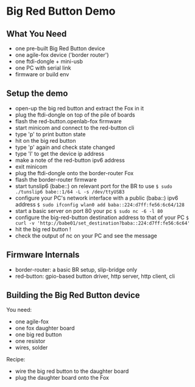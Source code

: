 Big Red Button Demo
===================


What You Need
-------------

- one pre-built Big Red Button device
- one agile-fox device ('border router')
- one ftdi-dongle + mini-usb
- one PC with serial link
- firmware or build env

Setup the demo
--------------

- open-up the big red button and extract the Fox in it
- plug the ftdi-dongle on top of the pile of boards
- flash the red-button.openlab-fox firmware
- start minicom and connect to the red-button cli
- type 'p' to print button state
- hit on the big red button
- type 'p' again and check state changed
- type 'l' to get the device ip address
- make a note of the red-button ipv6 address
- exit minicom
- plug the ftdi-dongle onto the border-router Fox
- flash the border-router firmware
- start tunslip6 (babe::) on relevant port for the BR to use
  ``$ sudo ./tunslip6 babe::1/64 -L -s /dev/ttyUSB3``
- configure your PC's network interface with a public (baba::) ipv6 address
  ``$ sudo ifconfig wlan0 add baba::224:d7ff:fe56:6c64/128``
- start a basic server on port 80 your pc
  ``$ sudo nc -6 -l 80``
- configure the big-red-button destination address to that of your PC
  ``$ curl -v 'http://babe01/set_destination?baba::224:d7ff:fe56:6c64'``
- hit the big red button !
- check the output of nc on your PC and see the message


Firmware Internals
------------------

- border-router: a basic BR setup, slip-bridge only
- red-button: gpio-based button driver, http server, http client, cli


Building the Big Red Button device
----------------------------------

You need:
- one agile-fox
- one fox daughter board
- one big red button
- one resistor
- wires, solder

Recipe:
- wire the big red button to the daughter board
- plug the daughter board onto the Fox


